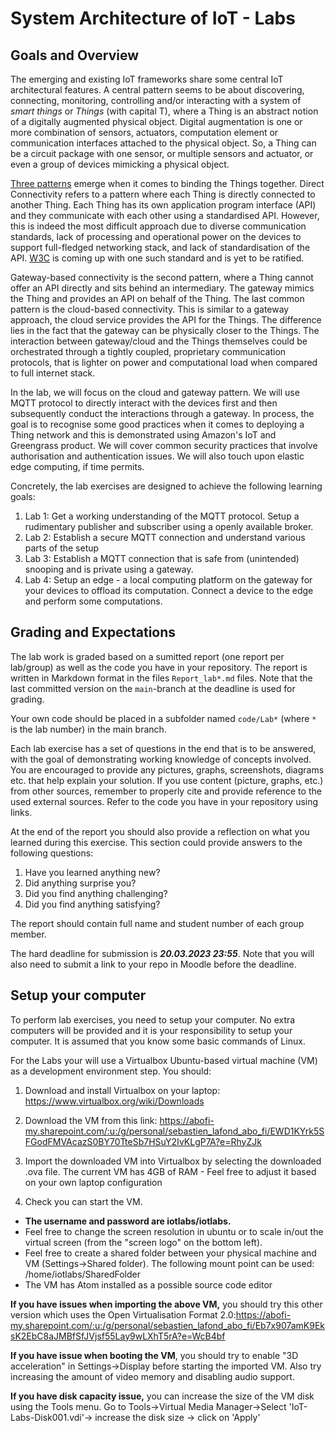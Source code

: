 # System Architecture of IoT - Labs
## Goals and Overview

The emerging and existing IoT frameworks share some central IoT architectural
features. A central pattern seems to be about discovering, connecting,
monitoring, controlling and/or interacting with a system of _smart things_ or
_Things_ (with capital T), where a Thing is an abstract notion of a digitally
augmented physical object. Digital augmentation is one or more combination of
sensors, actuators, computation element or communication interfaces attached to
the physical object. So, a Thing can be a circuit package with one sensor, or
multiple sensors and actuator, or even a group of devices mimicking a physical
object.

[Three
patterns](https://www.w3.org/Submission/wot-model/#web-things-integration-patterns)
emerge when it comes to binding the Things together. Direct Connectivity refers to
a pattern where each Thing is directly connected to another Thing. Each Thing
has its own application program interface (API) and they communicate with each
other using a standardised API. However, this is indeed the most difficult
approach due to diverse communication standards, lack of processing and
operational power on the devices to support full-fledged networking stack, and
lack of standardisation of the API.
[W3C](https://www.w3.org/Submission/wot-model) is coming up with one such
standard and is yet to be ratified. 

Gateway-based connectivity is the second pattern, where a Thing cannot offer an
API directly and sits behind an intermediary. The gateway mimics the Thing and
provides an API on behalf of the Thing. The last common pattern is the
cloud-based connectivity. This is similar to a gateway approach, the cloud
service provides the API for the Things. The difference lies in the fact that
the gateway can be physically closer to the Things. The interaction between
gateway/cloud and the Things themselves could be orchestrated through a tightly
coupled, proprietary communication protocols, that is lighter on power and
computational load when compared to full internet stack.

In the lab, we will focus on the cloud and gateway pattern. We will use MQTT
protocol to directly interact with the devices first and then subsequently
conduct the interactions through a gateway. In process, the goal is to
recognise some good practices when it comes to deploying a Thing network and
this is demonstrated using Amazon's IoT and Greengrass product. We will cover
common security practices that involve authorisation and authentication issues.
We will also touch upon elastic edge computing, if time permits.

Concretely, the lab exercises are designed to achieve the following learning
goals:

1. Lab 1: Get a working understanding of the MQTT protocol. Setup a rudimentary
   publisher and subscriber using a openly available broker.
2. Lab 2: Establish a secure MQTT connection and understand various parts of
   the setup
3. Lab 3: Establish a MQTT connection that is safe from (unintended) snooping
   and is private using a gateway.
4. Lab 4: Setup an edge - a local computing platform on the gateway for your
   devices to offload its computation. Connect a device to the edge and perform
   some computations. 

## Grading and Expectations

The lab work is graded based on a sumitted report (one report per lab/group) as well
as the code you have in your repository. The report is written in Markdown format in 
the files `Report_lab*.md` files. Note that the last committed version on the `main`-branch 
at the deadline is used for grading.

Your own code should be placed in a subfolder named `code/Lab*` (where `*` is the lab number) 
in the main branch.

Each lab exercise has a set of questions in the end that is to be answered, with the
goal of demonstrating working knowledge of concepts involved. You are
encouraged to provide any pictures, graphs, screenshots, diagrams etc. that
help explain your solution. If you use content (picture, graphs, etc.)
from other sources, remember to properly cite and provide reference to the used
external sources. Refer to the code you have in your repository using links. 

At the end of the report you should also provide a reflection on
what you learned during this exercise. This section could provide answers to
the following questions:

1. Have you learned anything new?
2. Did anything surprise you?
3. Did you find anything challenging?
4. Did you find anything satisfying?

The report should contain full name and student number of each group member.

The hard deadline for submission is ***20.03.2023 23:55***. Note that you will also need
to submit a link to your repo in Moodle before the deadline.

## Setup your computer 
To perform lab exercises, you need to setup your computer. No extra computers will be provided and it is your responsibility to setup your computer. It is assumed that you know some basic commands of Linux. 

For the Labs your will use a Virtualbox Ubuntu-based virtual machine (VM) as a development environment step. 
You should:

1. Download and install Virtualbox on your laptop: https://www.virtualbox.org/wiki/Downloads 
2. Download the VM from this link: https://abofi-my.sharepoint.com/:u:/g/personal/sebastien_lafond_abo_fi/EWD1KYrk5SFGodFMVAcazS0BY70TteSb7HSuY2IvKLgP7A?e=RhyZJk

3. Import the downloaded VM into Virtualbox by selecting the downloaded .ova file. The current VM has 4GB of RAM - Feel free to adjust it based on your own laptop configuration

4. Check you can start the VM. 

- **The username and password are iotlabs/iotlabs.**
- Feel free to change the screen resolution in ubuntu or to scale in/out the virtual screen (from the "screen logo" on the bottom left). 
- Feel free to create a shared folder between your physical machine and VM (Settings->Shared folder). The following mount point can be used: /home/iotlabs/SharedFolder
- The VM has Atom installed as a possible source code editor

**If you have issues when importing the above VM,** you should try this other version which uses the Open Virtualisation Format 2.0:https://abofi-my.sharepoint.com/:u:/g/personal/sebastien_lafond_abo_fi/Eb7x907amK9EksK2EbC8aJMBfSfJVjsf55Lay9wLXhT5rA?e=WcB4bf

**If you have issue when booting the VM**, you should try to enable "3D acceleration" in Settings->Display before starting the imported VM. Also try increasing the amount of video memory and disabling audio support.

**If you have disk capacity issue,** you can increase the size of the VM disk using the Tools menu. Go to Tools->Virtual Media Manager->Select 'IoT-Labs-Disk001.vdi'-> increase the disk size -> click on 'Apply'